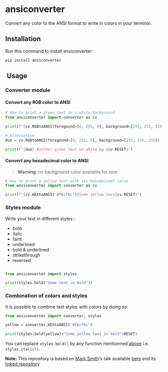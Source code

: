 # ansiconverter  

Convert any color to the ANSI format to write in colors in your terminal.

## Installation

Run this command to install ansiconverter:

```python
pip install ansiconverter
```

##  Usage

### Converter module

#### Convert any RGB color to ANSI

```python
# How to print a green text on a white background
from ansiconverter import converter as cv

print(f"{cv.RGBtoANSI(foregound=[0, 255, 0], background=[255, 255, 255])}Green text on white background{cv.RESET}")

# Alternative
duo = cv.RGBtoANSI(foregound=[0, 255, 0], background=[255, 255, 255])

print(f"{duo} Another green text on white bg {cv.RESET}")

```

#### Convert any hexadecimal color to ANSI  

> **Warning**: no background color available for now

```python
# How to print a yellow text with its hexadeciaml value
from ansiconverter import converter as cv

print(f"{cv.HEXtoANSI('#f6cf6c')}Some yellow text{cv.RESET}")

```

### Styles module

Write your text in different styles :

* bold
* italic
* faint
* underlined
* bold & underlined
* strikethrough
* reversed

```python

from ansiconverter import styles

print(styles.bold("Some text in bold"))
```

### Combination of colors and styles

It is possible to combine text styles with colors by doing so:
```python
from ansiconverter import converter, styles

yellow = converter.HEXtoANSI('#f6cf6c')

print(styles.bold(yellow)+"Some yellow text in bold"+RESET)
```

You can replace `styles.bold()` by any function mentionned [above](#styles-module) i.e. `styles.italic()`.

**Note:** This repository is based on [Mark Smith](https://github.com/judy2k)'s talk available [here](https://youtu.be/GIF3LaRqgXo) and its [linked repository](https://github.com/judy2k/publishing_python_packages_talk)
